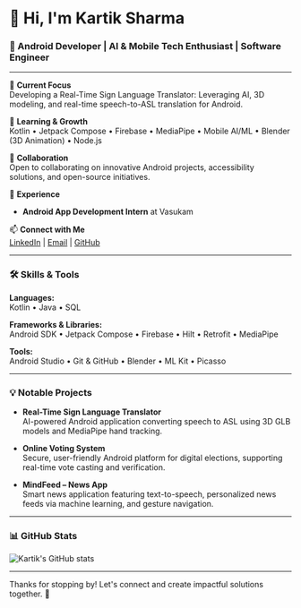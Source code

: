 # 👋 Hi, I'm Kartik Sharma

### 🚀 Android Developer | AI & Mobile Tech Enthusiast | Software Engineer

---

🔭 **Current Focus**  
Developing a Real-Time Sign Language Translator: Leveraging AI, 3D modeling, and real-time speech-to-ASL translation for Android.

🌱 **Learning & Growth**  
Kotlin • Jetpack Compose • Firebase • MediaPipe • Mobile AI/ML • Blender (3D Animation) • Node.js

🤝 **Collaboration**  
Open to collaborating on innovative Android projects, accessibility solutions, and open-source initiatives.

💼 **Experience**  
- **Android App Development Intern** at Vasukam

📫 **Connect with Me**  
[LinkedIn](https://www.linkedin.com/in/kartik-sharma-5a220b31b/) | [Email](mailto:kartiksharma242001@gmail.com) | [GitHub](https://github.com/kartik417)

---

### 🛠️ Skills & Tools

**Languages:**  
Kotlin • Java • SQL

**Frameworks & Libraries:**  
Android SDK • Jetpack Compose • Firebase • Hilt • Retrofit • MediaPipe

**Tools:**  
Android Studio • Git & GitHub • Blender • ML Kit • Picasso

---

### 💡 Notable Projects

- **Real-Time Sign Language Translator**  
  AI-powered Android application converting speech to ASL using 3D GLB models and MediaPipe hand tracking.

- **Online Voting System**  
  Secure, user-friendly Android platform for digital elections, supporting real-time vote casting and verification.

- **MindFeed – News App**  
  Smart news application featuring text-to-speech, personalized news feeds via machine learning, and gesture navigation.

---

### 📊 GitHub Stats

![Kartik's GitHub stats](https://github-readme-stats.vercel.app/api?username=kartik417&show_icons=true&theme=tokyonight&v=2)

---

Thanks for stopping by! Let's connect and create impactful solutions together. 🚀
